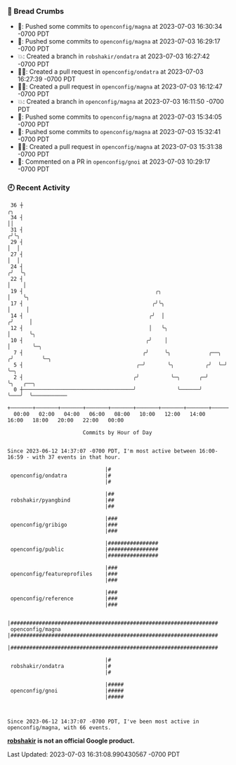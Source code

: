 ### 🍞 Bread Crumbs

 * 🚢: Pushed some commits to `openconfig/magna` at 2023-07-03 16:30:34 -0700 PDT
 * 🚢: Pushed some commits to `openconfig/magna` at 2023-07-03 16:29:17 -0700 PDT
 * 💥: Created a branch in `robshakir/ondatra` at 2023-07-03 16:27:42 -0700 PDT
 * ✍🏼: Created a pull request in `openconfig/ondatra` at 2023-07-03 16:27:39 -0700 PDT
 * ✍🏼: Created a pull request in `openconfig/magna` at 2023-07-03 16:12:47 -0700 PDT
 * 💥: Created a branch in `openconfig/magna` at 2023-07-03 16:11:50 -0700 PDT
 * 🚢: Pushed some commits to `openconfig/magna` at 2023-07-03 15:34:05 -0700 PDT
 * 🚢: Pushed some commits to `openconfig/magna` at 2023-07-03 15:32:41 -0700 PDT
 * ✍🏼: Created a pull request in `openconfig/magna` at 2023-07-03 15:31:38 -0700 PDT
 * 💬: Commented on a PR in  `openconfig/gnoi` at 2023-07-03 10:29:17 -0700 PDT

### 🕘 Recent Activity
```
 36 ┼                                                                    ╭╮
 34 ┤                                                                    ││
 31 ┤                                                                   ╭╯╰╮
 29 ┤                                                                   │  │
 27 ┤                                                                   │  │
 24 ┤                                                                  ╭╯  ╰╮
 22 ┤                                                                  │    │
 19 ┤                                          ╭╮                      │    ╰╮
 17 ┤                                         ╭╯╰╮                     │     │
 14 ┤                                        ╭╯  │                    ╭╯     │
 12 ┤                                        │   ╰╮                   │      ╰╮
 10 ┤                                       ╭╯    │                   │       ╰─╮
  7 ┤                                      ╭╯     ╰╮            ╭──╮ ╭╯         ╰─╮
  5 ┤                                    ╭─╯       ╰╮          ╭╯  ╰─╯            ╰─╮
  2 ┤                                   ╭╯          ╰─╮      ╭─╯                    ╰╮   ╭──╮
  0 ┼───────────────────────────────────╯             ╰──────╯                       ╰───╯  ╰───────────
    +───────+───────+───────+───────+───────+───────+───────+───────+───────+───────+───────+───────+────
  00:00   02:00   04:00   06:00   08:00   10:00   12:00   14:00   16:00   18:00   20:00   22:00   00:00   

						Commits by Hour of Day


Since 2023-06-12 14:37:07 -0700 PDT, I'm most active between 16:00-16:59 - with 37 events in that hour.

```



```
                               |#
 openconfig/ondatra            |#
                               |#

                               |##
 robshakir/pyangbind           |##
                               |##

                               |###
 openconfig/gribigo            |###
                               |###

                               |################
 openconfig/public             |################
                               |################

                               |###
 openconfig/featureprofiles    |###
                               |###

                               |###
 openconfig/reference          |###
                               |###

                               |##################################################################
 openconfig/magna              |##################################################################
                               |##################################################################

                               |#
 robshakir/ondatra             |#
                               |#

                               |#####
 openconfig/gnoi               |#####
                               |#####



Since 2023-06-12 14:37:07 -0700 PDT, I've been most active in openconfig/magna, with 66 events.

```
**[robshakir](mailto:robjs@google.com) is not an official Google product.**  


Last Updated: 2023-07-03 16:31:08.990430567 -0700 PDT
